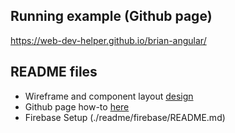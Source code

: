 
## Running example (Github page)
https://web-dev-helper.github.io/brian-angular/

## README files
* Wireframe and component layout [design](./readme/design/README.md)
* Github page how-to [here](./readme/github-page/README.md)
* Firebase Setup
(./readme/firebase/README.md)